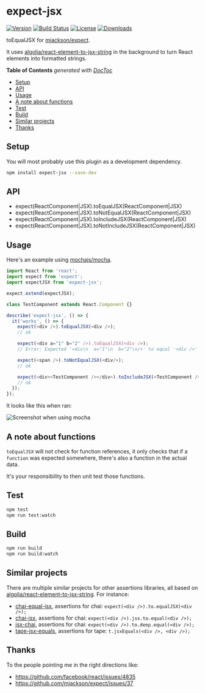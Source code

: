 # expect-jsx

[![Version][version-svg]][package-url] [![Build Status][travis-svg]][travis-url] [![License][license-image]][license-url] [![Downloads][downloads-image]][downloads-url]

[travis-svg]: https://img.shields.io/travis/algolia/expect-jsx/master.svg?style=flat-square
[travis-url]: https://travis-ci.org/algolia/expect-jsx
[license-image]: http://img.shields.io/badge/license-MIT-green.svg?style=flat-square
[license-url]: LICENSE
[downloads-image]: https://img.shields.io/npm/dm/expect-jsx.svg?style=flat-square
[downloads-url]: http://npm-stat.com/charts.html?package=expect-jsx
[version-svg]: https://img.shields.io/npm/v/expect-jsx.svg?style=flat-square
[package-url]: https://npmjs.org/package/expect-jsx
[screenshot]: ./screenshot.png

toEqualJSX for [mjackson/expect](https://github.com/mjackson/expect).

It uses [algolia/react-element-to-jsx-string](https://github.com/algolia/react-element-to-jsx-string) in the background to turn React elements into formatted strings.

<!-- START doctoc generated TOC please keep comment here to allow auto update -->
<!-- DON'T EDIT THIS SECTION, INSTEAD RE-RUN doctoc TO UPDATE -->
**Table of Contents**  *generated with [DocToc](https://github.com/thlorenz/doctoc)*

- [Setup](#setup)
- [API](#api)
- [Usage](#usage)
- [A note about functions](#a-note-about-functions)
- [Test](#test)
- [Build](#build)
- [Similar projects](#similar-projects)
- [Thanks](#thanks)

<!-- END doctoc generated TOC please keep comment here to allow auto update -->

## Setup

You will most probably use this plugin as a development dependency.

```sh
npm install expect-jsx --save-dev
```

## API

- expect(ReactComponent|JSX).toEqualJSX(ReactComponent|JSX)
- expect(ReactComponent|JSX).toNotEqualJSX(ReactComponent|JSX)
- expect(ReactComponent|JSX).toIncludeJSX(ReactComponent|JSX)
- expect(ReactComponent|JSX).toNotIncludeJSX(ReactComponent|JSX)

## Usage

Here's an example using [mochajs/mocha](https://github.com/mochajs/mocha).

```js
import React from 'react';
import expect from 'expect';
import expectJSX from 'expect-jsx';

expect.extend(expectJSX);

class TestComponent extends React.Component {}

describe('expect-jsx', () => {
  it('works', () => {
    expect(<div />).toEqualJSX(<div />);
    // ok

    expect(<div a="1" b="2" />).toEqualJSX(<div />);
    // Error: Expected '<div\n  a="1"\n  b="2"\n/>' to equal '<div />'

    expect(<span />).toNotEqualJSX(<div/>);
    // ok

    expect(<div><TestComponent /></div>).toIncludeJSX(<TestComponent />);
    // ok
  });
});
```

It looks like this when ran:

![Screenshot when using mocha][screenshot]

## A note about functions

`toEqualJSX` will not check for function references, it only checks that if a `function` was
expected somewhere, there's also a function in the actual data.

It's your responsibility to then unit test those functions.

## Test

```sh
npm test
npm run test:watch
```

## Build

```sh
npm run build
npm run build:watch
```

## Similar projects

There are multiple similar projects for other assertions libraries, all based on
[algolia/react-element-to-jsx-string](https://github.com/algolia/react-element-to-jsx-string).
For instance:

* [chai-equal-jsx](https://www.npmjs.com/package/chai-equal-jsx), assertions for chai:
  `expect(<div />).to.equalJSX(<div />);`
* [chai-jsx](https://www.npmjs.com/package/chai-jsx), assertions for chai:
  `expect(<div />).jsx.to.equal(<div />);`
* [jsx-chai](https://github.com/bkonkle/jsx-chai), assertions for chai:
  `expect(<div />).to.deep.equal(<div />);`
* [tape-jsx-equals](https://www.npmjs.com/package/tape-jsx-equals), assertions for tape:
  `t.jsxEquals(<div />, <div />);`

## Thanks

To the people pointing me in the right directions like:
- https://github.com/facebook/react/issues/4835
- https://github.com/mjackson/expect/issues/37

